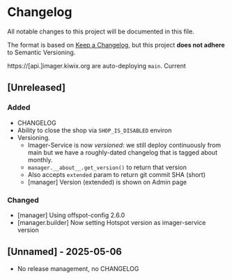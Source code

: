 # Changelog

All notable changes to this project will be documented in this file.

The format is based on [Keep a Changelog](https://keepachangelog.com/en/1.0.0/),
but this project **does not adhere** to Semantic Versioning.

https://[api.]imager.kiwix.org are auto-deploying `main`. Current 

## [Unreleased]

### Added

- CHANGELOG
- Ability to close the shop via `SHOP_IS_DISABLED` environ
- Versioning.
  - Imager-Service is now *versioned*: we still deploy continuously from main
    but we have a roughly-dated changelog that is tagged about monthly.
  - `manager.__about__.get_version()` to return that version
  - Also accepts `extended` param to return git commit SHA (short)
  - [manager] Version (extended) is shown on Admin page

### Changed

- [manager] Using offspot-config 2.6.0
- [manager.builder] Now setting Hotspot version as imager-service version

## [Unnamed] - 2025-05-06

- No release management, no CHANGELOG
